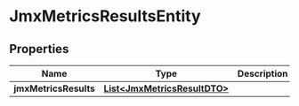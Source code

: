 
# JmxMetricsResultsEntity

## Properties
Name | Type | Description | Notes
------------ | ------------- | ------------- | -------------
**jmxMetricsResults** | [**List&lt;JmxMetricsResultDTO&gt;**](JmxMetricsResultDTO.md) |  |  [optional]



